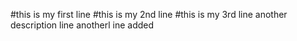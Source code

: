#this is my first line
#this is my 2nd line
#this is my 3rd line
another description line
anotherl ine added

